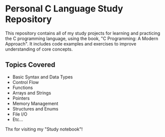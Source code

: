 # Personal C Language Study Repository

This repository contains all of my study projects for learning and practicing the C programming language, using the book, "C Programming: A Modern Approach". It includes code examples and exercises to improve understanding of core concepts.

## Topics Covered

- Basic Syntax and Data Types
- Control Flow
- Functions
- Arrays and Strings
- Pointers
- Memory Management
- Structures and Enums
- File I/O
- Etc...


Thx for visiting my "Study notebook"!

